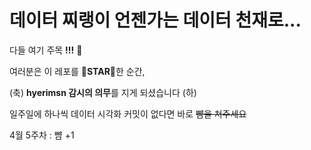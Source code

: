 # 데이터 찌랭이 언젠가는 **데이터 천재**로...

다들 여기 주목 **!!!** 🙌

여러분은 이 레포를 🌟**STAR**🌟한 순간, 

(축) **hyerimsn 감시의 의무**를 지게 되셨습니다 (하)

일주일에 하나씩 데이터 시각화 커밋이 없다면 바로 ~~뺨을 쳐주세요~~

4월 5주차 : 뺨 +1
